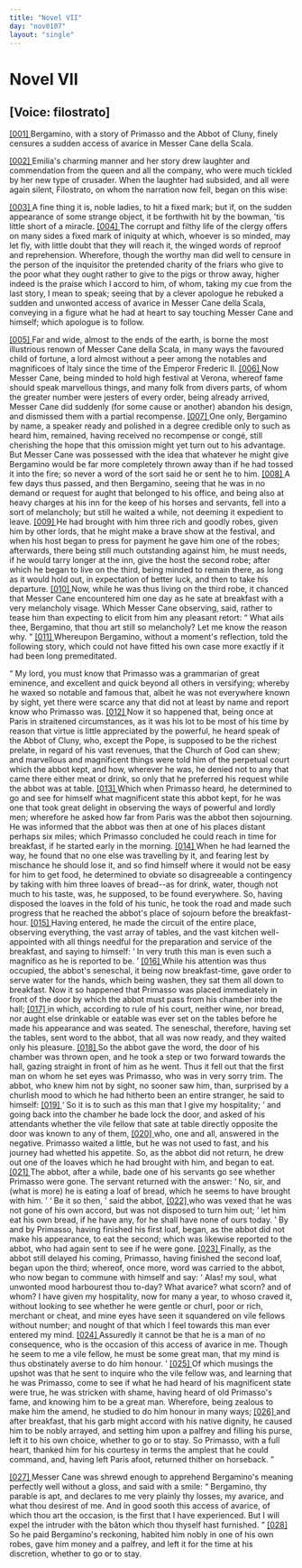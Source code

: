 ```yaml
---
title: "Novel VII"
day: "nov0107"
layout: "single"
---
```

<div id="nov0107" type="novella" who="filostrato">
 <h1>
  Novel VII
 </h1>
 <p>
  <h2>
   [Voice: filostrato]
  </h2>
 </p>
 <argument>
  <p>
   <a href="{{ site.baseurl }}itDecameron/nov0107#p01070001" id="p01070001">
    [001]
   </a>
   Bergamino, with a story of Primasso and the Abbot of
	Cluny, finely censures a sudden access of avarice in
	Messer Cane della Scala.
  </p>
 </argument>
 <div3 type="commentary" who="author">
  <p>
   <a href="{{ site.baseurl }}itDecameron/nov0107#p01070002" id="p01070002">
    [002]
   </a>
   Emilia's
   charming manner and her story drew laughter and
      commendation from the queen and all the company, who were much
      tickled by her new type of crusader. When the laughter had subsided,
      and all were again silent, Filostrato, on whom the narration
      now fell, began on this wise:
  </p>
 </div3>
 <div3 type="commentary" who="filostrato">
  <p>
   <a href="{{ site.baseurl }}itDecameron/nov0107#p01070003" id="p01070003">
    [003]
   </a>
   A fine thing it is, noble ladies, to hit a fixed mark; but
      if, on the sudden appearance of some strange object, it be forthwith
      hit by the bowman, 'tis little short of a miracle.
   <a href="{{ site.baseurl }}itDecameron/nov0107#p01070004" id="p01070004">
    [004]
   </a>
   The
      corrupt and filthy life of the clergy offers on many sides a fixed
      mark of iniquity at which, whoever is so minded, may let fly, with
      little doubt that they will reach it, the winged words of reproof
      and reprehension. Wherefore, though the worthy man did well
      to censure in the person of the inquisitor the pretended charity of
      the friars who give to the poor what they ought rather to give to the
      pigs or throw away, higher indeed is the praise which I accord to
      him, of whom, taking my cue from the last story, I mean to speak;
      seeing that by a clever apologue he rebuked a sudden and unwonted
      access of avarice in Messer Cane della Scala, conveying in a figure
      what he had at heart to say touching Messer Cane and himself; which
      apologue is to follow.
  </p>
 </div3>
 <p>
  <a href="{{ site.baseurl }}itDecameron/nov0107#p01070005" id="p01070005">
   [005]
  </a>
  Far and wide, almost to the ends of the earth, is borne the most
      illustrious renown of Messer Cane della Scala, in many ways the
      favoured child of fortune, a lord almost without a peer among the
      notables and magnificoes of Italy since the time of the Emperor
  Frederic II.
  <a href="{{ site.baseurl }}itDecameron/nov0107#p01070006" id="p01070006">
   [006]
  </a>
  Now Messer Cane, being minded to hold high
      festival at Verona, whereof fame should speak marvellous things, and
      many folk from divers parts, of whom the greater number were jesters
      of every order, being already arrived, Messer Cane did suddenly (for
      some cause or another) abandon his design, and dismissed them with
      a partial recompense.
  <a href="{{ site.baseurl }}itDecameron/nov0107#p01070007" id="p01070007">
   [007]
  </a>
  One only, Bergamino by name, a speaker
      ready and polished in a degree credible only to such as heard him,
      remained, having received no recompense or cong&eacute;, still cherishing
      the hope that this omission might yet turn out to his advantage.
      But Messer Cane was possessed with the idea that whatever he
      might give Bergamino would be far more completely thrown away
      than if he had tossed it into the fire; so never a word of the sort
      said he or sent he to him.
  <a href="{{ site.baseurl }}itDecameron/nov0107#p01070008" id="p01070008">
   [008]
  </a>
  A few days thus passed, and then Bergamino,
      seeing that he was in no demand or request for aught that
      belonged to his office, and being also at heavy charges at his inn for
      the keep of his horses and servants, fell into a sort of melancholy;
      but still he waited a while, not deeming it expedient to leave.
  <a href="{{ site.baseurl }}itDecameron/nov0107#p01070009" id="p01070009">
   [009]
  </a>
  He
      had brought with him three rich and goodly robes, given him by
      other lords, that he might make a brave show at the festival, and
      when his host began to press for payment he gave him one of the
      robes; afterwards, there being still much outstanding against him, he
      must needs, if he would tarry longer at the inn, give the host the
      second robe; after which he began to live on the third, being minded
      to remain there, as long as it would hold out, in expectation of better
      luck, and then to take his departure.
  <a href="{{ site.baseurl }}itDecameron/nov0107#p01070010" id="p01070010">
   [010]
  </a>
  Now, while he was thus living
      on the third robe, it chanced that Messer Cane encountered him one
      day as he sate at breakfast with a very melancholy visage. Which
      Messer Cane observing, said, rather to tease him than expecting to
      elicit from him any pleasant retort:
  <q direct="unspecified">
   What ails thee, Bergamino,
	that thou art still so melancholy? Let me know the reason why.
  </q>
  <a href="{{ site.baseurl }}itDecameron/nov0107#p01070011" id="p01070011">
   [011]
  </a>
  Whereupon Bergamino, without a moment's reflection, told the
      following story, which could not have fitted his own case more
      exactly if it had been long premeditated.
 </p>
 <p>
  <q direct="unspecified" type="novella">
   My lord, you must know that Primasso was a grammarian of great
	eminence, and excellent and quick beyond all others in versifying;
	whereby he waxed so notable and famous that, albeit he was not
	everywhere known by sight, yet there were scarce any that did not
	at least by name and report know who Primasso was.
   <a href="{{ site.baseurl }}itDecameron/nov0107#p01070012" id="p01070012">
    [012]
   </a>
   Now it so
   happened that, being once at Paris in straitened circumstances, as
	it was his lot to be most of his time by reason that virtue is little
	appreciated by the powerful, he heard speak of the Abbot of Cluny,
	who, except the Pope, is supposed to be the richest prelate, in regard
	of his vast revenues, that the Church of God can shew; and marvellous
	and magnificent things were told him of the perpetual court
	which the abbot kept, and how, wherever he was, he denied not to
	any that came there either meat or drink, so only that he preferred
	his request while the abbot was at table.
   <a href="{{ site.baseurl }}itDecameron/nov0107#p01070013" id="p01070013">
    [013]
   </a>
   Which when
	Primasso heard, he determined to go and see for himself what
	magnificent state this abbot kept, for he was one that took great
	delight in observing the ways of powerful and lordly men; wherefore
	he asked how far from Paris was the abbot then sojourning. He
	was informed that the abbot was then at one of his places distant
	perhaps six miles; which Primasso concluded he could reach in time
	for breakfast, if he started early in the morning.
   <a href="{{ site.baseurl }}itDecameron/nov0107#p01070014" id="p01070014">
    [014]
   </a>
   When he had
	learned the way, he found that no one else was travelling by it, and
	fearing lest by mischance he should lose it, and so find himself where
	it would not be easy for him to get food, he determined to obviate so
	disagreeable a contingency by taking with him three loaves of bread--as
	for drink, water, though not much to his taste, was, he supposed,
	to be found everywhere. So, having disposed the loaves in the fold of
	his tunic, he took the road and made such progress that he reached
	the abbot's place of sojourn before the breakfast-hour.
   <a href="{{ site.baseurl }}itDecameron/nov0107#p01070015" id="p01070015">
    [015]
   </a>
   Having
	entered, he made the circuit of the entire place, observing everything,
	the vast array of tables, and the vast kitchen well-appointed with all
	things needful for the preparation and service of the breakfast, and
	saying to himself:
   <q direct="unspecified" type="internalmonologue" who="primasso">
    In very truth this
	  man is even such a magnifico
	  as he is reported to be.
   </q>
   <a href="{{ site.baseurl }}itDecameron/nov0107#p01070016" id="p01070016">
    [016]
   </a>
   While his attention was thus occupied,
	the abbot's seneschal, it being now breakfast-time, gave order to serve
	water for the hands, which being washen, they sat them all down to
	breakfast. Now it so happened that Primasso was placed immediately
	in front of the door by which the abbot must pass from his chamber
	into the hall;
   <a href="{{ site.baseurl }}itDecameron/nov0107#p01070017" id="p01070017">
    [017]
   </a>
   in which, according to rule of his court, neither wine,
	nor bread, nor aught else drinkable or eatable was ever set on the
	tables before he made his appearance and was seated. The seneschal,
	therefore, having set the tables, sent word to the abbot, that all
	was now ready, and they waited only his pleasure.
   <a href="{{ site.baseurl }}itDecameron/nov0107#p01070018" id="p01070018">
    [018]
   </a>
   So the abbot
   gave the word, the door of his chamber was thrown open, and he
	took a step or two forward towards the hall, gazing straight in front
	of him as he went. Thus it fell out that the first man on whom he
	set eyes was Primasso, who was in very sorry trim. The abbot, who
	knew him not by sight, no sooner saw him, than, surprised by a
	churlish mood to which he had hitherto been an entire stranger, he
	said to himself:
   <a href="{{ site.baseurl }}itDecameron/nov0107#p01070019" id="p01070019">
    [019]
   </a>
   <q direct="unspecified" type="internalmonologue" who="abatecligni">
    So it is
	  to such as this man that I give my hospitality;
   </q>
   and going back into the chamber he bade lock the door, and
	asked of his attendants whether the vile fellow that sate at table
	directly opposite the door was known to any of them,
   <a href="{{ site.baseurl }}itDecameron/nov0107#p01070020" id="p01070020">
    [020]
   </a>
   who, one and all,
	answered in the negative. Primasso waited a little, but he was not
	used to fast, and his journey had whetted his appetite. So, as the abbot
	did not return, he drew out one of the loaves which he had brought
	with him, and began to eat.
   <a href="{{ site.baseurl }}itDecameron/nov0107#p01070021" id="p01070021">
    [021]
   </a>
   The abbot, after a while, bade one of
	his servants go see whether Primasso were gone. The servant
	returned with the answer:
   <q direct="unspecified">
    No, sir, and (what is more) he is
	  eating a loaf of bread, which he seems to have brought with him.
   </q>
   <q direct="unspecified" who="abatecligni">
    Be it so then,
   </q>
   said the abbot,
   <a href="{{ site.baseurl }}itDecameron/nov0107#p01070022" id="p01070022">
    [022]
   </a>
   who was
	vexed that he was not gone
	of his own accord, but was not disposed to turn him out;
   <q direct="unspecified">
    let him
	  eat his own bread, if he have any, for he shall have none of ours today.
   </q>
   By and by Primasso, having finished his first loaf, began, as
	the abbot did not make his appearance, to eat the second; which was
	likewise reported to the abbot, who had again sent to see if he were
	gone.
   <a href="{{ site.baseurl }}itDecameron/nov0107#p01070023" id="p01070023">
    [023]
   </a>
   Finally, as the abbot still delayed his coming, Primasso,
	having finished the second loaf, began upon the third; whereof, once
	more, word was carried to the abbot, who now began to commune
	with himself and say:
   <q direct="unspecified" who="abatecligni">
    Alas! my soul, what unwonted mood
	  harbourest thou to-day? What avarice? what scorn? and of whom?
	  I have given my hospitality, now for many a year, to whoso craved
	  it, without looking to see whether he were gentle or churl, poor or
	  rich, merchant or cheat, and mine eyes have seen it squandered on
	  vile fellows without number; and nought of that which I feel
	  towards this man ever entered my mind.
    <a href="{{ site.baseurl }}itDecameron/nov0107#p01070024" id="p01070024">
     [024]
    </a>
    Assuredly it cannot be that
	  he is a man of no consequence, who is the occasion of this access of
	  avarice in me. Though he seem to me a vile fellow, he must be some
	  great man, that my mind is thus obstinately averse to do him honour.
   </q>
   <a href="{{ site.baseurl }}itDecameron/nov0107#p01070025" id="p01070025">
    [025]
   </a>
   Of which musings the upshot was that he sent to inquire who the
	vile fellow was, and learning that he was Primasso, come to see if what
   he had heard of his magnificent state were true, he was stricken with
	shame, having heard of old Primasso's fame, and knowing him to be
	a great man. Wherefore, being zealous to make him the amend, he
	studied to do him honour in many ways;
   <a href="{{ site.baseurl }}itDecameron/nov0107#p01070026" id="p01070026">
    [026]
   </a>
   and after breakfast, that
	his garb might accord with his native dignity, he caused him to be
	nobly arrayed, and setting him upon a palfrey and filling his purse,
	left it to his own choice, whether to go or to stay. So Primasso, with
	a full heart, thanked him for his courtesy in terms the amplest that
	he could command, and, having left Paris afoot, returned thither on
	horseback.
  </q>
 </p>
 <p>
  <a href="{{ site.baseurl }}itDecameron/nov0107#p01070027" id="p01070027">
   [027]
  </a>
  Messer Cane was shrewd enough to apprehend Bergamino's
	meaning perfectly well without a gloss, and said with a smile:
  <q direct="unspecified">
   Bergamino, thy parable is apt, and declares to me very plainly
	  thy losses, my avarice, and what thou desirest of me. And in good
	  sooth this access of avarice, of which thou art the occasion, is the
	  first that I have experienced. But I will expel the intruder with
	  the
   b&acirc;ton
   which thou thyself hast furnished.
  </q>
  <a href="{{ site.baseurl }}itDecameron/nov0107#p01070028" id="p01070028">
   [028]
  </a>
  So he paid Bergamino's
	reckoning, habited him nobly in one of his own robes, gave
	him money and a palfrey, and left it for the time at his discretion,
	whether to go or to stay.
 </p>
</div>